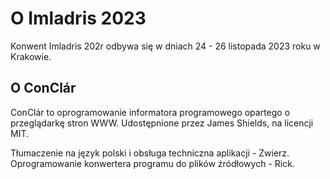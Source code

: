 # O Imladris 2023

Konwent Imladris 202r odbywa się w dniach 24 - 26 listopada 2023 roku w Krakowie.

## O ConClár

ConClár to oprogramowanie informatora programowego opartego o przeglądarkę stron WWW. Udostępnione przez James Shields, na licencji MIT.

Tłumaczenie na język polski i obsługa techniczna aplikacji - Zwierz.
Oprogramowanie konwertera programu do plików źródłowych - Rick.


